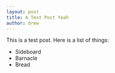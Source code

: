 ```yaml
---
layout: post
title: A Test Post Yeah
author: drew
---
```


This is a test post. Here is a list of things:

* Sideboard
* Barnacle
* Bread


